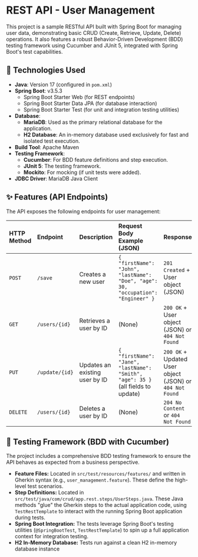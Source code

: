 # REST API - User Management

This project is a sample RESTful API built with Spring Boot for managing user data, demonstrating basic CRUD (Create, Retrieve, Update, Delete) operations. It also features a robust Behavior-Driven Development (BDD) testing framework using Cucumber and JUnit 5, integrated with Spring Boot's test capabilities.

## 🚀 Technologies Used

* **Java**: Version 17 (configured in `pom.xml`)
* **Spring Boot**: v3.5.3
    * Spring Boot Starter Web (for REST endpoints)
    * Spring Boot Starter Data JPA (for database interaction)
    * Spring Boot Starter Test (for unit and integration testing utilities)
* **Database**:
    * **MariaDB**: Used as the primary relational database for the application.
    * **H2 Database**: An in-memory database used exclusively for fast and isolated test execution.
* **Build Tool**: Apache Maven
* **Testing Framework**:
    * **Cucumber**: For BDD feature definitions and step execution.
    * **JUnit 5**: The testing framework.
    * **Mockito**: For mocking (if unit tests were added).
* **JDBC Driver**: MariaDB Java Client

## ✨ Features (API Endpoints)

The API exposes the following endpoints for user management:

| HTTP Method | Endpoint          | Description                    | Request Body Example (JSON)                                                       | Response                                |
| :---------- | :---------------- | :----------------------------- | :----------------------------------------                                         | :-------------------------------------- |
| `POST`      | `/save`           | Creates a new user             | `{ "firstName": "John", "lastName": "Doe", "age": 30, "occupation": "Engineer" }` | `201 Created` + User object (JSON)      |
| `GET`       | `/users/{id}`     | Retrieves a user by ID         | (None)                                                                            | `200 OK` + User object (JSON) or `404 Not Found` |
| `PUT`       | `/update/{id}`    | Updates an existing user by ID | `{ "firstName": "Jane", "lastName": "Smith", "age": 35 }` (all fields to update)  | `200 OK` + Updated User object (JSON) or `404 Not Found` |
| `DELETE`    | `/users/{id}`     | Deletes a user by ID           | (None)                                                                            | `204 No Content` or `404 Not Found`     |

## 🧪 Testing Framework (BDD with Cucumber)

The project includes a comprehensive BDD testing framework to ensure the API behaves as expected from a business perspective.

* **Feature Files:** Located in `src/test/resources/features/` and written in Gherkin syntax (e.g., `user_management.feature`). These define the high-level test scenarios.
* **Step Definitions:** Located in `src/test/java/com/crud/app.rest.steps/UserSteps.java`. These Java methods "glue" the Gherkin steps to the actual application code, using `TestRestTemplate` to interact with the running Spring Boot application during tests.
* **Spring Boot Integration:** The tests leverage Spring Boot's testing utilities (`@SpringBootTest`, `TestRestTemplate`) to spin up a full application context for integration testing.
* **H2 In-Memory Database:** Tests run against a clean H2 in-memory database instance

